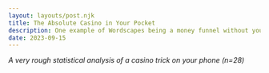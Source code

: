 ```yaml
---
layout: layouts/post.njk
title: The Absolute Casino in Your Pocket
description: One example of Wordscapes being a money funnel without you even realizing it.
date: 2023-09-15
---
```


_A very rough statistical analysis of a casino trick on your phone (n=28)_


